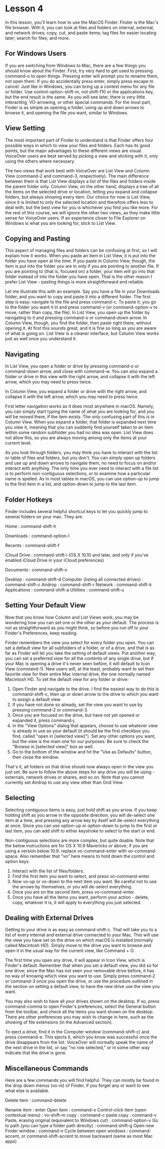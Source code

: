 # Lesson 4

In this lesson, you'll learn how to use the MacOS Finder. Finder is the Mac's file browser. With it, you can look at files and folders on internal, external, and network drives; copy, cut, and paste items; tag files for easier locating later; search for files; and more.

## For Windows Users

If you are switching from Windows to Mac, there are a few things you should know about the Finder. First, try very hard to get used to pressing command-o to open things. Pressing enter will prompt you to rename them, not open them. If you do accidentally press enter, simply press escape to cancel. Just like in Windows, you can bring up a context menu for any file or folder. Use control-option-shift-m, not shift-f10 or the applications key, but the end result is the same. As you will see later, there is very little interacting, VO-arrowing, or other special commands. For the most part, Finder is as simple as opening a folder, using up and down arrows to browse it, and opening the file you want, similar to Windows.

## View Setting

The most important part of Finder to understand is that Finder offers four possible ways in which to view your files and folders. Each has its good points, but the major advantages to these different views are visual. VoiceOver users are best served by picking a view and sticking with it, only using the others where necessary.

The two views that work best with VoiceOver are List View and Column View (command-2 and command-3, respectively). The main difference between them is that List View displays a list of the files and folders inside the parent folder only. Column View, on the other hand, displays a tree of all the items on the selected drive or location, letting you expand and collapse folders, but always showing every item. Our choice for now is List View, since it is limited to only the selected location and therefore offers less to deal with, but the best view for you is whichever you find you like more. For the rest of this course, we will ignore the other two views, as they make little sense for VoiceOver users. If an experience closer to File Explorer on Windows is what you are looking for, stick to List View.

## Copying and Pasting

This aspect of managing files and folders can be confusing at first, so I will explain how it works. When you paste an item in List View, it is put into the folder you have open at the time. If you paste in Column View, though, the item is put into the folder you are in only if you are pointing to another file. If you are pointing to (that is, focused on) a folder, your item will go into that folder instead of into the folder you have open. That is the other reason I prefer List View - pasting things is more straightforward and reliable.

Let me illustrate this with an example. Say you have a file in your Downloads folder, and you want to copy and paste it into a different folder. The first step is easy: navigate to the file and press command-c. To paste it, you go to the folder you want it in and press command-v (or command-option-v to move, rather than copy, the file).
In List View, you open up the folder by navigating to it and pressing command-o or command-down arrow. In Column View, though, you find the folder, then paste right there, without opening it. At first this sounds great, and it is fine so long as you are aware of what is going on. List View is a cleaner interface, but Column View works just as well once you understand it.

## Navigating

In List View, you open a folder or drive by pressing command-o or command-down arrow, and close with command-w. You can also expand a folder or drive in this view with the right arrow, and collapse it with the left arrow, which you may need to press twice.

In Column View, you expand a folder or drive with the right arrow, and collapse it with the left arrow, which you may need to press twice.

First letter navigation works as it does most anywhere in macOS. Namely, you can simply start typing the name of what you are looking for, and you will be moved there, if the item exists. The only confusing part of this is in Column View. When you expand a folder, that folder is expanded next time you view it, meaning that you can suddenly find yourself taken to an item within some random subfolder you had no idea was open. List View does not allow this, so you are always moving among only the items at your current level.

As you look through folders, you may think you have to interact with the list or table of files and folders, but you don't. You can simply open up folders and use up and down arrows to navigate them, no need to focus on and/or interact with anything. The only time you ever need to interact with a file list is to perform non-contiguous selections, or to examine how a particular name is spelled. As in most tables in macOS, you can use option-up to jump to the first item in a list, and option-down to jump to the last item.

## Folder Hotkeys

Finder includes several helpful shortcut keys to let you quickly jump to several folders on your mac. They are:

Home
: command-shift-h

Downloads
: command-option-l

Recents
: command-shift-f

iCloud Drive
: command-shift-i (OS X 10.10 and later, and only if you've enabled iCloud Drive in your iCloud preferences)

Documents
: command-shift-o

Desktop
: command-shift-d
Computer (listing all connected drives)
: command-shift-c
Airdrop
: command-shift-r
Network
: command-shift-k
Applications
: command-shift-a
Utilities
: command-shift-u

## Setting Your Default View

Now that you know how Column and List Views work, you may be wondering how you can set one or the other as your default. The process is not as straightforward as you might think, so before you run off to your Finder's Preferences, keep reading.

Finder remembers the view you select for every folder you open. You can set a default view for all subfolders of a folder, or of a drive, and that is as far as Finder will let you take the setting of default views. Put another way, you can set a preferred view for all the contents of any single drive, but if your Mac is opening a drive it's never seen before, it will default to Icon View (command-1). New users will, at the least, probably want to set their favorite view for their entire Mac internal drive, the one normally named Macintosh HD. To set the default view for any folder or drive:

1. Open Finder and navigate to the drive. I find the easiest way to do this is command-shift-c, then up or down arrow to the drive to which you want to assign a default view.
2. If you have not done so already, set the view you want to use by pressing command-2 or command-3.
3. Once you are focused on the drive, but have not yet opened or expanded it, press command-j.
4. In the "View Options" dialog that appears, choose to use whatever view is already in use as your default (it should be the first checkbox you find, called "open in [selected view]"). Set any other options you want, but the view is the main one for our purposes. Be sure to check the "Browse in [selected view]" box as well.
5. Go to the bottom of the window and hit the "Use as Defaults" button, then close the window.

That's it, all folders on that drive should now always open in the view you just set. Be sure to follow the above steps for any drive you will be using - externals, network drives or shares, and so on. Note that you cannot currently set Airdrop to use any view other than Grid View.

## Selecting

Selecting contiguous items is easy, just hold shift as you arrow. If you keep holding shift as you arrow in the opposite direction, you will de-select one item at a time, and pressing any arrow key by itself will de-select everything at once. Since you can use option-up or option-down to jump to the first or last item, you can add shift to either keystroke to select to the start or end.

Non-contiguous selections are more complex, but quite doable. Note that the below instructions are for OS X 10.9 Mavericks or above; if you are using a version below 10.9, replace vo-command-enter with vo-command-space. Also remember that "vo" here means to hold down the control and option keys.

1. Interact with the list of files/folders.
2. Find the first item you want to select, and press vo-command-enter.
3. Now vo-up or vo-down to the next item you want. Be careful not to use the arrows by themselves, or you will de-select everything.
4. Once you are on the second item, press vo-command-enter.
5. Once you have all the items you want, perform your action - delete, copy, whatever it is, it will apply to everything you just selected.

## Dealing with External Drives

Getting to your drive is as easy as command-shift-c. That will take you to a list of every internal and external drive connected to your Mac. This will use the view you have set on the drive on which macOS is installed (normally called Macintosh HD). Simply move to the drive you want to browse and open it in the usual way for the current view, like Command + O.

The first time you open any drive, it will appear in Icon View, which is Finder's default. Remember that when you set a default view, you did so for one drive; since the Mac has not seen your removable drive before, it has no way of knowing which view you want to use. Simply press command-2 or command-3 once you open the drive, or use the procedure outlined in the section on setting a default view, to have the new drive use the view you want.

You may also wish to have all your drives shown on the desktop. If so, press command-comma to open Finder's preferences, select the General button from the toolbar, and check all the items you want shown on the desktop. There are other preferences you may wish to change in here, such as the showing of file extensions (in the Advanced section).

To eject a drive, find it in the Computer window (command-shift-c) and press command-e. This ejects it, which you know was successful once the drive disappears from the list. VoiceOver will normally speak the name of the next drive in the list, or say "no row selected," or in some other way indicate that the drive is gone.

## Miscellaneous Commands

Here are a few commands you will find helpful. They can mostly be found in the drop down menus (vo-m) of Finder, if you forget any or want to see what else is available.

Delete item
: command-delete

Rename item
: enter
Open item
: command-o
Control-click item (open contextual menu)
: vo-shift-m
copy
: command-c
paste copy
: command-v
Paste, erasing original (equivalent to Windows cut)
: command-option-v
Go to path (you can type a folder path directly)
: command-shift-g
Open new Finder window
: command-n
Cycle between open windows
: command-accent, or command-shift-accent to move backward (same as most Mac apps)

